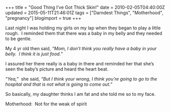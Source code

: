 +++
title = "Good Thing I’ve Got Thick Skin!"
date = 2010-02-05T04:40:00Z
updated = 2015-05-11T21:46:01Z
tags = ["Darndest Things", "Motherhood", "pregnancy"]
blogimport = true 
+++

Last night I was holding my girls on my lap when they began to play a little rough.&#160; I reminded them that there was a baby in my belly and they needed to be gentle.&#160; 

My 4 yr old then said, _“Mom, I don’t think you really have a baby in your belly.&#160; I think it is just food.”_

I assured her there really is a baby in there and reminded her that she’s seen the baby’s picture and heard the heart beat.&#160; 

_“Yea,”_&#160; she said, _“But I think your wrong, I think you’re going to go to the hospital and that is not what is going to come out.”_

So basically, my daughter thinks I am fat and she told me so to my face. 

Motherhood:&#160; Not for the weak of spirit
